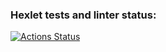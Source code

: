 ### Hexlet tests and linter status:
[![Actions Status](https://github.com/annasenina/frontend-project-lvl1/workflows/hexlet-check/badge.svg)](https://github.com/annasenina/frontend-project-lvl1/actions)
